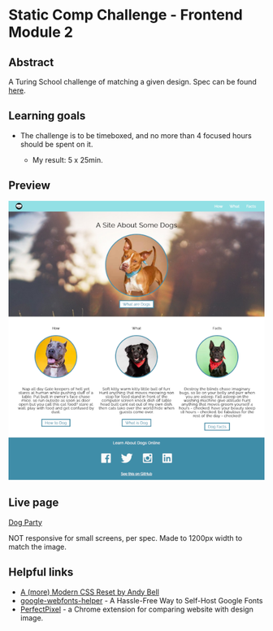 # Static Comp Challenge - Frontend Module 2

## Abstract

A Turing School challenge of matching a given design. Spec can be found [here](https://frontend.turing.edu/projects/module-2/M2-static-comp-challenge.html).

## Learning goals

- The challenge is to be timeboxed, and no more than 4 focused hours should be spent on it. 

  - My result: 5 x 25min.

## Preview

![](/screenshot.png)

## Live page

[Dog Party](https://je-jo.github.io/dog-party/)

NOT responsive for small screens, per spec. Made to 1200px width to match the image.

## Helpful links

- [A (more) Modern CSS Reset by Andy Bell](https://piccalil.li/blog/a-more-modern-css-reset/)
- [google-webfonts-helper](https://gwfh.mranftl.com/fonts) - A Hassle-Free Way to Self-Host Google Fonts
- [PerfectPixel](https://www.welldonecode.com/perfectpixel/) - a Chrome extension for comparing website with design image.
